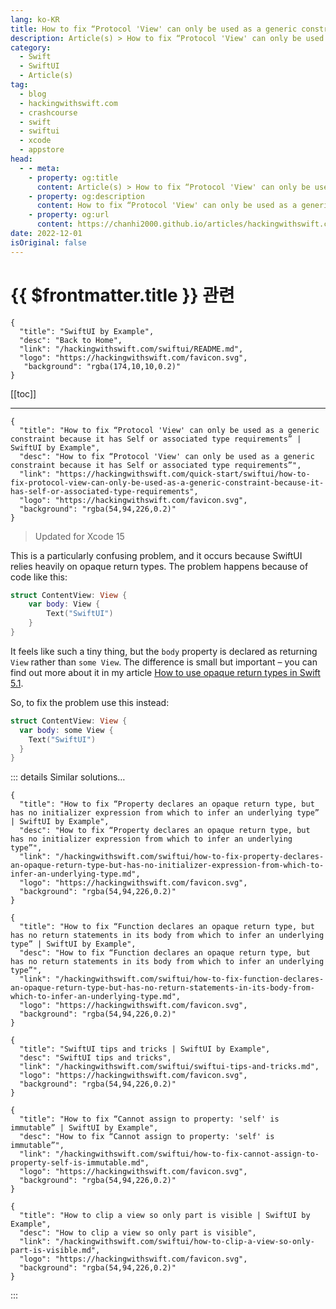 ```yaml
---
lang: ko-KR
title: How to fix “Protocol 'View' can only be used as a generic constraint because it has Self or associated type requirements”
description: Article(s) > How to fix “Protocol 'View' can only be used as a generic constraint because it has Self or associated type requirements”
category:
  - Swift
  - SwiftUI
  - Article(s)
tag: 
  - blog
  - hackingwithswift.com
  - crashcourse
  - swift
  - swiftui
  - xcode
  - appstore
head:
  - - meta:
    - property: og:title
      content: Article(s) > How to fix “Protocol 'View' can only be used as a generic constraint because it has Self or associated type requirements”
    - property: og:description
      content: How to fix “Protocol 'View' can only be used as a generic constraint because it has Self or associated type requirements”
    - property: og:url
      content: https://chanhi2000.github.io/articles/hackingwithswift.com/swiftui/how-to-fix-protocol-view-can-only-be-used-as-a-generic-constraint-because-it-has-self-or-associated-type-requirements.html
date: 2022-12-01
isOriginal: false
---
```


# {{ $frontmatter.title }} 관련

```component VPCard
{
  "title": "SwiftUI by Example",
  "desc": "Back to Home",
  "link": "/hackingwithswift.com/swiftui/README.md",
  "logo": "https://hackingwithswift.com/favicon.svg",
   "background": "rgba(174,10,10,0.2)"
}
```

[[toc]]

---

```component VPCard
{
  "title": "How to fix “Protocol 'View' can only be used as a generic constraint because it has Self or associated type requirements” | SwiftUI by Example",
  "desc": "How to fix “Protocol 'View' can only be used as a generic constraint because it has Self or associated type requirements”",
  "link": "https://hackingwithswift.com/quick-start/swiftui/how-to-fix-protocol-view-can-only-be-used-as-a-generic-constraint-because-it-has-self-or-associated-type-requirements",
  "logo": "https://hackingwithswift.com/favicon.svg",
  "background": "rgba(54,94,226,0.2)"
}
```

> Updated for Xcode 15

This is a particularly confusing problem, and it occurs because SwiftUI relies heavily on opaque return types. The problem happens because of code like this:

```swift
struct ContentView: View {
    var body: View {
        Text("SwiftUI")
    }
}
```

It feels like such a tiny thing, but the `body` property is declared as returning `View` rather than `some View`. The difference is small but important – you can find out more about it in my article [How to use opaque return types in Swift 5.1](https://hackingwithswift.com/quick-start/swiftui/how-to-use-opaque-return-types-in-swift-5-1). <!-- NOTE: broken link -->

So, to fix the problem use this instead:

```swift
struct ContentView: View {
  var body: some View {
    Text("SwiftUI")
  }
}
```

::: details Similar solutions…

```component VPCard  
{
  "title": "How to fix “Property declares an opaque return type, but has no initializer expression from which to infer an underlying type” | SwiftUI by Example",
  "desc": "How to fix “Property declares an opaque return type, but has no initializer expression from which to infer an underlying type”",
  "link": "/hackingwithswift.com/swiftui/how-to-fix-property-declares-an-opaque-return-type-but-has-no-initializer-expression-from-which-to-infer-an-underlying-type.md",
  "logo": "https://hackingwithswift.com/favicon.svg",
  "background": "rgba(54,94,226,0.2)"
}
```

```component VPCard  
{
  "title": "How to fix “Function declares an opaque return type, but has no return statements in its body from which to infer an underlying type” | SwiftUI by Example",
  "desc": "How to fix “Function declares an opaque return type, but has no return statements in its body from which to infer an underlying type”",
  "link": "/hackingwithswift.com/swiftui/how-to-fix-function-declares-an-opaque-return-type-but-has-no-return-statements-in-its-body-from-which-to-infer-an-underlying-type.md",
  "logo": "https://hackingwithswift.com/favicon.svg",
  "background": "rgba(54,94,226,0.2)"
}
```

```component VPCard
{
  "title": "SwiftUI tips and tricks | SwiftUI by Example",
  "desc": "SwiftUI tips and tricks",
  "link": "/hackingwithswift.com/swiftui/swiftui-tips-and-tricks.md",
  "logo": "https://hackingwithswift.com/favicon.svg",
  "background": "rgba(54,94,226,0.2)"
}
```

```component VPCard  
{
  "title": "How to fix “Cannot assign to property: 'self' is immutable” | SwiftUI by Example",
  "desc": "How to fix “Cannot assign to property: 'self' is immutable”",
  "link": "/hackingwithswift.com/swiftui/how-to-fix-cannot-assign-to-property-self-is-immutable.md",
  "logo": "https://hackingwithswift.com/favicon.svg",
  "background": "rgba(54,94,226,0.2)"
}
```

```component VPCard
{
  "title": "How to clip a view so only part is visible | SwiftUI by Example",
  "desc": "How to clip a view so only part is visible",
  "link": "/hackingwithswift.com/swiftui/how-to-clip-a-view-so-only-part-is-visible.md",
  "logo": "https://hackingwithswift.com/favicon.svg",
  "background": "rgba(54,94,226,0.2)"
}
```

:::

